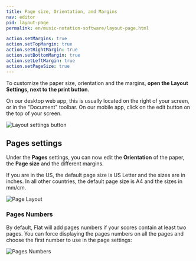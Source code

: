 ```yaml
---
title: Page size, Orientation, and Margins
nav: editor
pid: layout-page
permalink: en/music-notation-software/layout-page.html

action.setMargins: true
action.setTopMargin: true
action.setRightMargin: true
action.setBottomMargin: true
action.setLeftMargin: true
action.setPageSize: true
---
```


To customize the paper size, orientation and the margins, **open the Layout Settings, next to the print button**.

On our desktop web app, this is usually located on the right of your screen, or in the "Document" toolbar. On our mobile app, click on the edit button on the top of your screen.

![Layout settings button](/help/assets/img/editor/toolbar-print-layout.png)

## Pages settings

Under the **Pages** settings, you can now edit the **Orientation** of the paper, the **Page size** and the different margins.

If you are in the US, the default page size is US Letter and the sizes are in inches. In all other countries, the default page size is A4 and the sizes in mm/cm.

![Page Layout](/help/assets/img/editor/layout-page.png)

### Pages Numbers

By default, Flat will add pages numbers if your scores contain at least two pages. You can force displaying the pages numbers on all the pages and choose the first number to use in the page settings:

![Pages Numbers](/help/assets/img/editor/layout-pages-numbers.png)